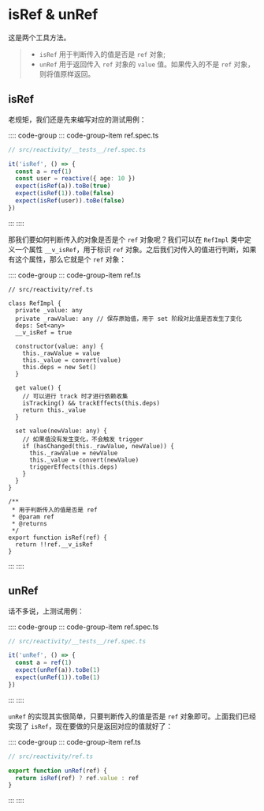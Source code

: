 <!--
 * @Author: luhaifeng666 youzui@hotmail.com
 * @Date: 2022-07-01 14:54:15
 * @LastEditors: luhaifeng666
 * @LastEditTime: 2022-07-01 16:25:46
 * @Description: 
-->

# isRef & unRef

这是两个工具方法。

> - `isRef` 用于判断传入的值是否是 `ref` 对象;
> - `unRef` 用于返回传入 `ref` 对象的 `value` 值。如果传入的不是 `ref` 对象，则将值原样返回。

## isRef

老规矩，我们还是先来编写对应的测试用例：

:::: code-group
::: code-group-item ref.spec.ts

```ts
// src/reactivity/__tests__/ref.spec.ts

it('isRef', () => {
  const a = ref(1)
  const user = reactive({ age: 10 })
  expect(isRef(a)).toBe(true)
  expect(isRef(1)).toBe(false)
  expect(isRef(user)).toBe(false)
})
```

:::
::::

那我们要如何判断传入的对象是否是个 `ref` 对象呢？我们可以在 `RefImpl` 类中定义一个属性 `__v_isRef`，用于标识 `ref` 对象。之后我们对传入的值进行判断，如果有这个属性，那么它就是个 `ref` 对象：

:::: code-group
::: code-group-item ref.ts

```ts{7,36-38}
// src/reactivity/ref.ts

class RefImpl {
  private _value: any
  private _rawValue: any // 保存原始值，用于 set 阶段对比值是否发生了变化
  deps: Set<any>
  __v_isRef = true

  constructor(value: any) {
    this._rawValue = value
    this._value = convert(value)
    this.deps = new Set()
  }

  get value() {
    // 可以进行 track 时才进行依赖收集
    isTracking() && trackEffects(this.deps)
    return this._value
  }

  set value(newValue: any) {
    // 如果值没有发生变化，不会触发 trigger
    if (hasChanged(this._rawValue, newValue)) {
      this._rawValue = newValue
      this._value = convert(newValue)
      triggerEffects(this.deps)
    }
  }
}

/**
 * 用于判断传入的值是否是 ref
 * @param ref 
 * @returns 
 */
export function isRef(ref) {
  return !!ref.__v_isRef
}
```

:::
::::

## unRef

话不多说，上测试用例：

:::: code-group
::: code-group-item ref.spec.ts

```ts
// src/reactivity/__tests__/ref.spec.ts

it('unRef', () => {
  const a = ref(1)
  expect(unRef(a)).toBe(1)
  expect(unRef(1)).toBe(1)
})
```

:::
::::

`unRef` 的实现其实很简单，只要判断传入的值是否是 `ref` 对象即可。上面我们已经实现了 `isRef`，现在要做的只是返回对应的值就好了：

:::: code-group
::: code-group-item ref.ts

```ts
// src/reactivity/ref.ts

export function unRef(ref) {
  return isRef(ref) ? ref.value : ref
}
```

:::
::::
